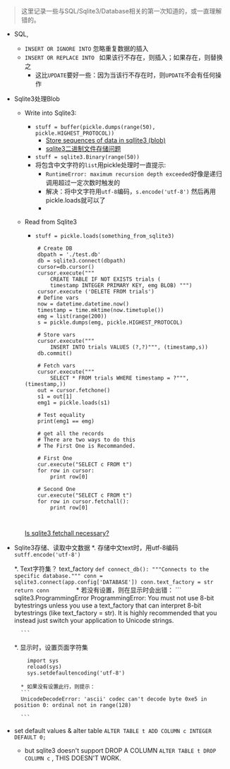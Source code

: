 
> 这里记录一些与SQL/Sqlite3/Database相关的第一次知道的，或一直理解错的。

* SQL,
    * `INSERT OR IGNORE INTO` 忽略重复数据的插入
    * `INSERT OR REPLACE INTO ` 如果该行不存在，则插入；如果存在，则替换之
        * 这比`UPDATE`要好一些：因为当该行不存在时，则`UPDATE`不会有任何操作
	
* Sqlite3处理Blob
    * Write into Sqlite3:
        * `stuff = buffer(pickle.dumps(range(50), pickle.HIGHEST_PROTOCOL))`
            * [Store sequences of data in sqllite3 (blob)](http://stackoverflow.com/questions/18080081/store-sequences-of-data-in-sqllite3-blob)
            * [sqlite3二进制文件存储问题](http://www.tuicool.com/articles/viaUne)
        * `stuff = sqlite3.Binary(range(50))`
        * 将包含中文字符的`list`用pickle处理时一直提示:
            * `RuntimeError: maximum recursion depth exceeded`好像是递归调用超过一定次数时触发的
            * 解决：将中文字符用`utf-8`编码，`s.encode('utf-8')` 然后再用pickle.loads就可以了
            * 
    * Read from Sqlite3
        * `stuff = pickle.loads(something_from_sqlite3)`
        
        ```
            # Create DB
            dbpath = './test.db'
            db = sqlite3.connect(dbpath)
            cursor=db.cursor()
            cursor.execute("""           
                CREATE TABLE IF NOT EXISTS trials (
                timestamp INTEGER PRIMARY KEY, emg BLOB) """)
            cursor.execute ('DELETE FROM trials')
            # Define vars
            now = datetime.datetime.now()
            timestamp = time.mktime(now.timetuple())
            emg = list(range(200))
            s = pickle.dumps(emg, pickle.HIGHEST_PROTOCOL)

            # Store vars
            cursor.execute("""
                INSERT INTO trials VALUES (?,?)""", (timestamp,s))
            db.commit()

            # Fetch vars
            cursor.execute("""
                SELECT * FROM trials WHERE timestamp = ?""", (timestamp,))
            out = cursor.fetchone()
            s1 = out[1] 
            emg1 = pickle.loads(s1)

            # Test equality
            print(emg1 == emg) 

            # get all the records
            # There are two ways to do this
            # The First One is Recommanded.
            
            # First One
            cur.execute("SELECT c FROM t")
            for row in cursor:
                print row[0]
                
            # Second One
            cur.execute("SELECT c FROM t")
            for row in cursor.fetchall():
                print row[0]
            
            
        ```
        [Is sqlite3 fetchall necessary?](http://stackoverflow.com/questions/21334767/is-sqlite3-fetchall-necessary)
        
* Sqlite3存储、读取中文数据
    *. 存储中文text时，用utf-8编码
        ` sutff.encode('utf-8') `
        
    *. Text字符集？ text_factory
        ```
        def connect_db():
            """Connects to the specific database."""
            conn = sqlite3.connect(app.config['DATABASE'])
            conn.text_factory = str
            return conn        
        ```
        * 若没有设置，则在显示时会出错：
        ```
        sqlite3.ProgrammingError
ProgrammingError: You must not use 8-bit bytestrings unless you use a text_factory that can interpret 8-bit bytestrings (like text_factory = str). It is highly recommended that you instead just switch your application to Unicode strings.
        
        ```
        
        
    *. 显示时，设置页面字符集
    ```
        import sys
        reload(sys)
        sys.setdefaultencoding('utf-8')
    
    ```
        * 如果没有设置此行，则提示：
        ```
        UnicodeDecodeError: 'ascii' codec can't decode byte 0xe5 in position 0: ordinal not in range(128)
        
        ```
    
* set default values & alter table
    `ALTER TABLE t ADD COLUMN c INTEGER DEFAULT 0;`
    
    * but sqlite3 doesn't support DROP A COLUMN
       `ALTER TABLE t DROP COLUMN c` , THIS DOESN'T WORK.